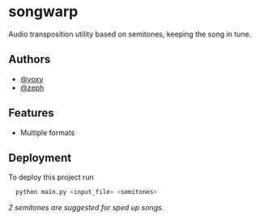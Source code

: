 # songwarp

Audio transposition utility based on semitones, keeping the song in tune.

## Authors

- [@yoxy](https://github.com/yoxy-sh)
- [@zeph](https://github.com/ZephyrCodesStuff)

## Features

- Multiple formats


## Deployment

To deploy this project run

```py
  python main.py <input_file> <semitones>
```
*2 semitones are suggested for sped up songs.*
